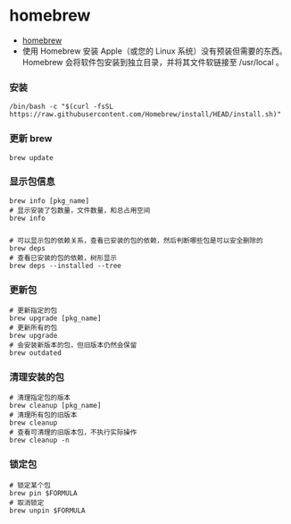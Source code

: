 # homebrew
* [homebrew](https://brew.sh/index_zh-cn)
* 使用 Homebrew 安装 Apple（或您的 Linux 系统）没有预装但需要的东西。Homebrew 会将软件包安装到独立目录，并将其文件软链接至 /usr/local 。

### 安装
```
/bin/bash -c "$(curl -fsSL https://raw.githubusercontent.com/Homebrew/install/HEAD/install.sh)"
```


### 更新 brew
```
brew update
```


### 显示包信息
```
brew info [pkg_name]
# 显示安装了包数量，文件数量，和总占用空间
brew info 
```


### 
```
# 可以显示包的依赖关系，查看已安装的包的依赖，然后判断哪些包是可以安全删除的
brew deps 
# 查看已安装的包的依赖，树形显示  
brew deps --installed --tree         
```


### 更新包
```
# 更新指定的包
brew upgrade [pkg_name]
# 更新所有的包
brew upgrade
# 会安装新版本的包，但旧版本仍然会保留
brew outdated
```


### 清理安装的包
```
# 清理指定包的版本
brew cleanup [pkg_name]
# 清理所有包的旧版本
brew cleanup 
# 查看可清理的旧版本包，不执行实际操作
brew cleanup -n
```


### 锁定包
```
# 锁定某个包
brew pin $FORMULA  
# 取消锁定    
brew unpin $FORMULA    
```



























